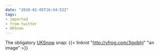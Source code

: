 ```yaml
---
date: "2010-01-05T16:44:52Z"
tags:
- imported
- from-twitter
- UKSnow
---
```

The obligatory [UKSnow](/tags/uksnow) snap:  {{< linkrot "http://yfrog.com/3gxibhj" "an image" >}}
